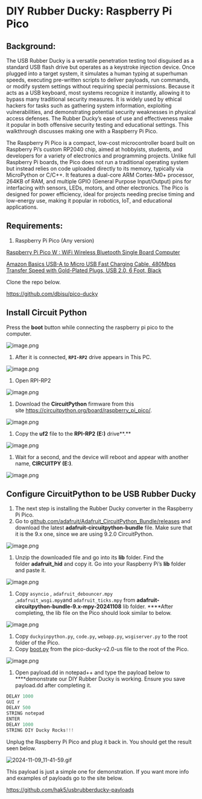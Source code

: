# DIY Rubber Ducky: Raspberry Pi Pico

## Background:

The USB Rubber Ducky is a versatile penetration testing tool disguised as a standard USB flash drive but operates as a keystroke injection device. Once plugged into a target system, it simulates a human typing at superhuman speeds, executing pre-written scripts to deliver payloads, run commands, or modify system settings without requiring special permissions. Because it acts as a USB keyboard, most systems recognize it instantly, allowing it to bypass many traditional security measures. It is widely used by ethical hackers for tasks such as gathering system information, exploiting vulnerabilities, and demonstrating potential security weaknesses in physical access defenses. The Rubber Ducky’s ease of use and effectiveness make it popular in both offensive security testing and educational settings. This walkthrough discusses making one with a Raspberry Pi Pico.

The Raspberry Pi Pico is a compact, low-cost microcontroller board built on Raspberry Pi’s custom RP2040 chip, aimed at hobbyists, students, and developers for a variety of electronics and programming projects. Unlike full Raspberry Pi boards, the Pico does not run a traditional operating system but instead relies on code uploaded directly to its memory, typically via MicroPython or C/C++. It features a dual-core ARM Cortex-M0+ processor, 264KB of RAM, and multiple GPIO (General Purpose Input/Output) pins for interfacing with sensors, LEDs, motors, and other electronics. The Pico is designed for power efficiency, ideal for projects needing precise timing and low-energy use, making it popular in robotics, IoT, and educational applications.

## Requirements:

1. Raspberry Pi Pico (Any version)

[Raspberry Pi Pico W : WiFi Wireless Bluetooth Single Board Computer](https://www.amazon.com/Raspberry-Pi-Pico-Wireless-Bluetooth/dp/B0B5H17CMK/ref=sr_1_5?crid=T8MCQR1BPFRK&dib=eyJ2IjoiMSJ9.6ZLsV73L7cwC59XetJcGRl0AwDi6wPxPEpdv-gz9axZvqKvGiI1rgS2ZQNVMIeUwxH5PuFd3Z8cTmXhdKyUJPs0d-T5b9NLZQhl-V26VwZMKynTjocIPC7TP_R2E-WUDv_wq-U1InhVlfydjUQtTeb4Zb-Xookg7DQKJJj9O24BlR-8dROILJesQwG0KU6mSPsfsk7U8jqPEEUVzBqMbpd2IKDXK0zTcbKPrFjra4TU.Uyosr-Qjr95UZ56nGtr1LtSiE5fKKhOgM1ogqNue80w&dib_tag=se&keywords=raspberry+pi+pico+w&qid=1721606835&sprefix=raspberry+pi+pico,aps,75&sr=8-5)

[Amazon Basics USB-A to Micro USB Fast Charging Cable, 480Mbps Transfer Speed with Gold-Plated Plugs, USB 2.0, 6 Foot, Black](https://www.amazon.com/gp/product/B07232M876/ref=ppx_yo_dt_b_search_asin_title?ie=UTF8&th=1)

Clone the repo below.

https://github.com/dbisu/pico-ducky

## Install Circuit Python

Press the **boot** button while connecting the raspberry pi pico to the computer.

![image.png](Screenshots/image1.webp)

1. After it is connected, **`RPI-RP2`** drive appears in This PC.

![image.png](Screenshots/image2.webp)

1. Open RPI-RP2

![image.png](Screenshots/image3.webp)

1. Download the **CircuitPython** firmware from this site https://circuitpython.org/board/raspberry_pi_pico/.

![image.png](Screenshots/image4.webp)

1. Copy the **uf2** file to the **RPI-RP2 (E:)** drive**.**

![image.png](Screenshots/image5.webp)

1. Wait for a second, and the device will reboot and appear with another name, **CIRCUITPY (E:)**.

![image.png](Screenshots/image6.webp)

## **Configure CircuitPython to be USB Rubber Ducky**

1. The next step is installing the Rubber Ducky converter in the Raspberry Pi Pico.
2. Go to [github.com/adafruit/Adafruit_CircuitPython_Bundle/releases](https://github.com/adafruit/Adafruit_CircuitPython_Bundle/releases) and download the latest **adafruit-circuitpython-bundle** file. Make sure that it is the 9.x one, since we are using 9.2.0 CircuitPython.

![image.png](Screenshots/image7.webp)

1. Unzip the downloaded file and go into its **lib** folder. Find the folder **adafruit_hid** and copy it. Go into your Raspberry Pi’s **lib** folder and paste it.

![image.png](Screenshots/image8.webp)

1. Copy `asyncio` , `adafruit_debouncer.mpy`  ,`adafruit_wsgi.mpy`and `adafruit_ticks.mpy` from **adafruit-circuitpython-bundle-9.x-mpy-20241108** lib folder. ****After completing, the lib file on the Pico should look similar to below.

![image.png](Screenshots/image9.webp)

1. Copy `duckyinpython.py`, `code.py`, `webapp.py`, `wsgiserver.py` to the root folder of the Pico.
2. Copy [boot.py](http://boot.py) from the pico-ducky-v2.0-us file to the root of the Pico.

![image.png](Screenshots/image10.webp)

1. Open payload.dd in notepad++ and type the payload below to ****demonstrate our DIY Rubber Ducky is working. Ensure you save payload.dd after completing it.

```python
DELAY 1000
GUI r
DELAY 500
STRING notepad
ENTER
DELAY 1000
STRING DIY Ducky Rocks!!!
```

Unplug the Raspberry Pi Pico and plug it back in. You should get the result seen below.

![2024-11-09_11-41-59.gif](Screenshots/001.gif)

This payload is just a simple one for demonstration. If you want more info and examples of payloads go to the site below. 

https://github.com/hak5/usbrubberducky-payloads